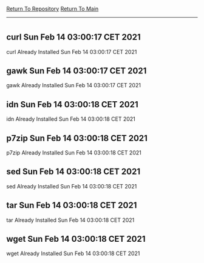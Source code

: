 [Return To Repository](https://github.com/bast69/piholeparser/)
[Return To Main](https://github.com/bast69/piholeparser/blob/master/RecentRunLogs/Mainlog.md)
____________________________________
# 
## curl Sun Feb 14 03:00:17 CET 2021
curl Already Installed Sun Feb 14 03:00:17 CET 2021
## gawk Sun Feb 14 03:00:17 CET 2021
gawk Already Installed Sun Feb 14 03:00:17 CET 2021
## idn Sun Feb 14 03:00:18 CET 2021
idn Already Installed Sun Feb 14 03:00:18 CET 2021
## p7zip Sun Feb 14 03:00:18 CET 2021
p7zip Already Installed Sun Feb 14 03:00:18 CET 2021
## sed Sun Feb 14 03:00:18 CET 2021
sed Already Installed Sun Feb 14 03:00:18 CET 2021
## tar Sun Feb 14 03:00:18 CET 2021
tar Already Installed Sun Feb 14 03:00:18 CET 2021
## wget Sun Feb 14 03:00:18 CET 2021
wget Already Installed Sun Feb 14 03:00:18 CET 2021
